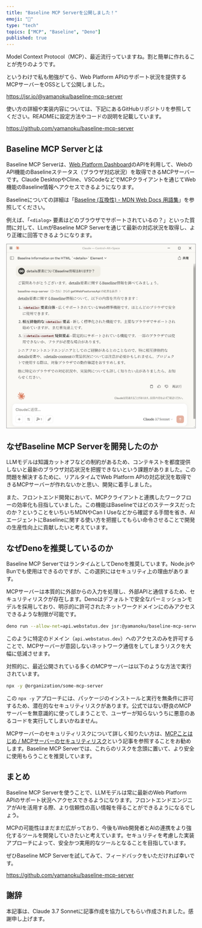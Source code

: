 ```yaml
---
title: "Baseline MCP Serverを公開しました！"
emoji: "🔌"
type: "tech"
topics: ["MCP", "Baseline", "Deno"]
published: true
---
```


Model Context Protocol（MCP）、最近流行っていますね。割と簡単に作れることが売りのようです。

というわけで私も勉強がてら、Web Platform APIのサポート状況を提供するMCPサーバーをOSSとして公開しました。

https://jsr.io/@yamanoku/baseline-mcp-server

使い方の詳細や実装内容については、下記にあるGitHubリポジトリを参照してください。READMEに設定方法やコードの説明を記載しています。

https://github.com/yamanoku/baseline-mcp-server

## Baseline MCP Serverとは

Baseline MCP Serverは、[Web Platform Dashboard](https://webstatus.dev/)のAPIを利用して、WebのAPI機能のBaselineステータス（ブラウザ対応状況）を取得できるMCPサーバーです。Claude DesktopやCline、VSCodeなどでMCPクライアントを通じてWeb機能のBaseline情報へアクセスできるようになります。

Baselineについての詳細は「[Baseline (互換性) - MDN Web Docs 用語集](https://developer.mozilla.org/ja/docs/Glossary/Baseline/Compatibility)」を参照してください。

例えば、「`<dialog>` 要素はどのブラウザでサポートされているの？」といった質問に対して、LLmがBaseline MCP Serverを通じて最新の対応状況を取得し、より正確に回答できるようになります。

![Claude Desktop上でdetails要素にまつわるBaseline情報を質問してMCPサーバーを経由してその結果が反映されている。](/images/baseline-mcp-server/screenshot_claude_desktop.png)

## なぜBaseline MCP Serverを開発したのか

LLMモデルは知識カットオフなどの制約があるため、コンテキストを都度提供しないと最新のブラウザ対応状況を把握できないという課題がありました。この問題を解決するために、リアルタイムでWeb Platform APIの対応状況を取得できるMCPサーバーが作れないかと思い、開発に着手しました。

また、フロントエンド開発において、MCPクライアントと連携したワークフローの効率化も目指していました。この機能はBaselineではどのステータスだったのか？ということをいちいちMDNやCan I Useなどから確認する手間を省き、AIエージェントにBaselineに関する使い方を把握してもらい命令させることで開発の生産性向上に貢献したいと考えています。

## なぜDenoを推奨しているのか

Baseline MCP ServerではランタイムとしてDenoを推奨しています。Node.jsやBunでも使用はできるのですが、この選択にはセキュリティ上の理由があります。

MCPサーバーは本質的に外部からの入力を処理し、外部APIと通信するため、セキュリティリスクが存在します。Denoはデフォルトで安全なパーミッションモデルを採用しており、明示的に許可されたネットワークドメインにのみアクセスできるような制限が可能です。

```bash
deno run --allow-net=api.webstatus.dev jsr:@yamanoku/baseline-mcp-server
```

このように特定のドメイン（`api.webstatus.dev`）へのアクセスのみを許可することで、MCPサーバーが意図しないネットワーク通信をしてしまうリスクを大幅に低減させます。

対照的に、最近公開されている多くのMCPサーバーは以下のような方法で実行されています。

```bash
npx -y @organization/some-mcp-server
```

この `npx -y` アプローチには、パッケージのインストールと実行を無条件に許可するため、潜在的なセキュリティリスクがあります。公式ではない野良のMCPサーバーを無意識的に使ってしまうことで、ユーザーが知らないうちに悪意のあるコードを実行してしまいかねません。

MCPサーバーのセキュリティリスクについて詳しく知りたい方は、[MCPことはじめ / MCPサーバーのセキュリティリスク](https://findy-code.io/media/articles/modoku20250404-yusuktan)という記事を参照することをお勧めします。Baseline MCP Serverでは、これらのリスクを念頭に置いて、より安全に使用もらうことを推奨しています。

## まとめ

Baseline MCP Serverを使うことで、LLMモデルは常に最新のWeb Platform APIのサポート状況へアクセスできるようになります。フロントエンドエンジニアがAIを活用する際、より信頼性の高い情報を得ることができるようになるでしょう。

MCPの可能性はまだまだ広がっており、今後もWeb開発者とAIの連携をより強化するツールを開発していきたいと考えています。セキュリティを考慮した実装アプローチによって、安全かつ実用的なツールとなることを目指しています。

ぜひBaseline MCP Serverを試してみて、フィードバックをいただければ幸いです。

https://github.com/yamanoku/baseline-mcp-server

## 謝辞

本記事は、Claude 3.7 Sonnetに記事作成を協力してもらい作成されました。感謝申し上げます。

